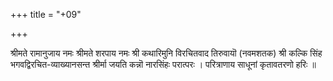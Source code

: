 +++
title = "+09"

+++


श्रीमते रामानुजाय नमः श्रीमते शरपाय नमः 
श्री कथारिमुनि विरचितवाद 
तिरुवायॊ 
(नवमशतक) 
श्री कल्कि सिंह भगवद्विरचित-व्याख्यानसन्त 
श्रीर्मा जयति कन्नॊ नारसिंहः परात्परः । परित्राणाय साधूनां कृतावतरणो हरिः ॥ 
